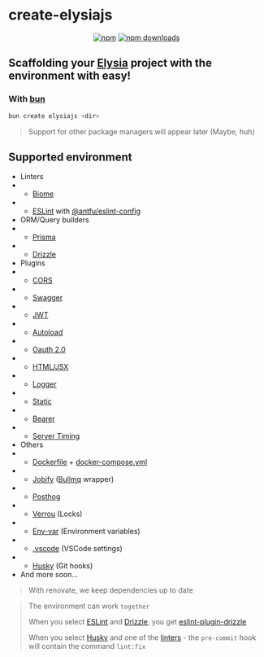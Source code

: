 # create-elysiajs

<div align="center">

[![npm](https://img.shields.io/npm/v/create-elysiajs?logo=npm&style=flat&labelColor=000&color=3b82f6)](https://www.npmjs.org/package/create-elysiajs)
[![npm downloads](https://img.shields.io/npm/dw/create-elysiajs?logo=npm&style=flat&labelColor=000&color=3b82f6)](https://www.npmjs.org/package/create-elysiajs)

</div>

## Scaffolding your [Elysia](https://elysiajs.com/) project with the environment with easy!

### With [bun](https://bun.sh/)

```bash
bun create elysiajs <dir>
```

> Support for other package managers will appear later (Maybe, huh)

## Supported environment

-   Linters
-   -   [Biome](https://biomejs.dev/)
-   -   [ESLint](https://eslint.org/) with [@antfu/eslint-config](https://eslint-config.antfu.me/rules)
-   ORM/Query builders
-   -   [Prisma](https://www.prisma.io/)
-   -   [Drizzle](https://orm.drizzle.team/)
-   Plugins
-   -   [CORS](https://elysiajs.com/plugins/cors.html)
-   -   [Swagger](https://elysiajs.com/plugins/swagger.html)
-   -   [JWT](https://elysiajs.com/plugins/jwt.html)
-   -   [Autoload](https://github.com/kravetsone/elysia-autoload)
-   -   [Oauth 2.0](https://github.com/kravetsone/elysia-oauth2)
-   -   [HTML/JSX](https://elysiajs.com/plugins/html.html)
-   -   [Logger](https://github.com/bogeychan/elysia-logger)
-   -   [Static](https://elysiajs.com/plugins/static.html)
-   -   [Bearer](https://elysiajs.com/plugins/bearer.html)
-   -   [Server Timing](https://elysiajs.com/plugins/server-timing.html)
-   Others
-   -   [Dockerfile](https://www.docker.com/) + [docker-compose.yml](https://docs.docker.com/compose/)
-   -   [Jobify](https://github.com/kravetsone/jobify) ([Bullmq](https://docs.bullmq.io/) wrapper)
-   -   [Posthog](https://posthog.com/docs/libraries/node)
-   -   [Verrou](https://github.com/kravetsone/verrou) (Locks)
-   -   [Env-var](https://github.com/wobsoriano/env-var) (Environment variables)
-   -   [.vscode](https://code.visualstudio.com/) (VSCode settings)
-   -   [Husky](https://typicode.github.io/husky/) (Git hooks)
-   And more soon...

> With renovate, we keep dependencies up to date

> The environment can work `together`
>
> When you select [ESLint](https://eslint.org/) and [Drizzle](https://orm.drizzle.team/), you get [eslint-plugin-drizzle](https://orm.drizzle.team/docs/eslint-plugin)
>
> When you select [Husky](https://typicode.github.io/husky/) and one of the [linters](#supported-environment) - the `pre-commit` hook will contain the command `lint:fix`
